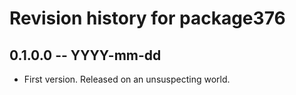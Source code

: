 # Revision history for package376

## 0.1.0.0 -- YYYY-mm-dd

* First version. Released on an unsuspecting world.
